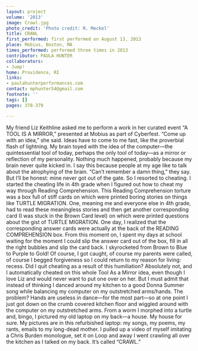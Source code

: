```yaml
---
layout: project
volume: '2013'
image: Crawl.jpg
photo_credit: 'Photo credit: R. Meckel'
title: CRAWL
first_performed: first performed on August 13, 2013
place: Mobius, Boston, MA
times_performed: performed three times in 2013
contributor: PAULA HUNTER
collaborators:
- Jump!
home: Providence, RI
links:
- paulahunterperformances.com
contact: mphunter54@gmail.com
footnote: ''
tags: []
pages: 378-379

---
```


My friend Liz Keithline asked me to perform a work in her curated event “A TOOL IS A MIRROR,” presented at Mobius as part of Cyberfest. “Come up with an idea,” she said. Ideas have to come to me fast, like the proverbial flash of lightning. My brain toyed with the idea of the computer—the quintessential tool of today, perhaps the only tool of today—as a mirror or reflection of my personality. Nothing much happened, probably because my brain never quite kicked in. I say this because people at my age like to talk about the atrophying of the brain. “Can’t remember a damn thing,” they say. But I’ll be honest: mine never got out of the gate. So I resorted to cheating. I started the cheating life in 4th grade when I figured out how to cheat my way through Reading Comprehension. This Reading Comprehension torture was a box full of stiff cards on which were printed boring stories on things like TURTLE MIGRATION. One, meaning me and everyone else in 4th grade, had to read these meaningless stories and then get another corresponding card (I was stuck in the Brown Card level) on which were printed questions about the gist of TURTLE MIGRATION. One day, I realized that the corresponding answer cards were actually at the back of the READING COMPREHENSION box. From this moment on, I spent my days at school waiting for the moment I could slip the answer card out of the box, fill in all the right bubbles and slip the card back. I skyrocketed from Brown to Blue to Purple to Gold! Of course, I got caught, of course my parents were called, of course I begged forgiveness so I could return to my reason for living: recess. Did I quit cheating as a result of this humiliation? Absolutely not, and I automatically cheated on this whole Tool As a Mirror idea, even though I love Liz and would never want to put one over on her. But I must admit that instead of thinking I danced around my kitchen to a good Donna Summer song while balancing my computer on my outstretched arms/hands. The problem? Hands are useless in dance—for the most part—so at one point I just got down on the crumb covered kitchen floor and wiggled around with the computer on my outstretched arms. From a worm I morphed into a turtle and, bingo, I pictured my old laptop on my back—a house. My house for sure. My pictures are in this refurbished laptop: my songs, my poems, my rants, emails to my long-dead mother. I pulled up a video of myself imitating a Chris Burden monologue, set it on Loop and away I went crawling all over the kitchen as I talked on my back. It’s called “CRAWL.”
